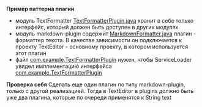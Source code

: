 **Пример паттерна плагин**
- модуль TextFormatter [TextFormatterPlugin.java](TextFormatter/src/main/java/com/example/TextFormatterPlugin.java)
хранит в себе только интерфейс, который должен быть доступен в других модулях
- модуль markdown-plugin содержит [MarkdownFormatter.java](markdown-plugin/src/main/java/com/example/MarkdownFormatter.java) 
плагин - форматтер текста. 
В качестве зависимости он подключается к проекту 
TextEditor - основному проекту, в котором используется этот плагин
- файл [com.example.TextFormatterPlugin](markdown-plugin/src/main/resources/META-INF/services/com.example.TextFormatterPlugin) нужен, чтобы ServiceLoader увидел имплементацию 
интерфейса [com.example.TextFormatterPlugin](markdown-plugin/src/main/resources/META-INF/services/com.example.TextFormatterPlugin)


**Проверка себя**
Сделать еще один плагин по типу markdown-plugin, только с другой реализацией. Тогда 
в TextEditor в plugins должно быть уже два плагина, которые по очереди применятся к String text